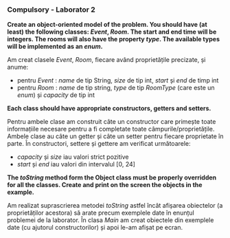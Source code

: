 ### Compulsory - Laborator 2
**Create an object-oriented model of the problem. You should have (at least) the following classes: *Event*, *Room*. The start and end time will be integers. The rooms will also have the property *type*. The available types will be implemented as an *enum*.**

Am creat clasele *Event*, *Room*, fiecare având proprietățile precizate, și anume:
+ pentru *Event* : *name* de tip String, *size* de tip int, *start* și *end* de timp int
+ pentru *Room* : *name* de tip string, *type* de tip *RoomType* (care este un *enum*) și *capacity* de tip int

**Each class should have appropriate constructors, getters and setters.**

Pentru ambele clase am construit câte un constructor care primește toate informațiile necesare pentru a fi completate toate câmpurile/proprietățile. Ambele clase au câte un getter și câte un setter pentru fiecare proprietate în parte.
În constructori, settere și gettere am verificat următoarele:
+ *capacity* și *size* iau valori strict pozitive
+ *start* și *end* iau valori din intervalul [0, 24]

**The *toString* method form the Object class must be properly overridden for all the classes. Create and print on the screen the objects in the example.**

Am realizat suprascrierea metodei *toString* astfel încât afișarea obiectelor (a proprietăților acestora) să arate precum exemplele date în enunțul problemei de la laborator. În clasa *Main* am creat obiectele din exemplele date (cu ajutorul constructorilor) și apoi le-am afișat pe ecran.
